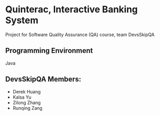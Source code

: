 # Quinterac, Interactive Banking System
Project for Software Quality Assurance (QA) course, team DevsSkipQA

Programming Environment
--------------------------
Java

DevsSkipQA Members:
--------------------------
- Derek Huang
- Kalsa Yu
- Zilong Zhang
- Runqing Zang


